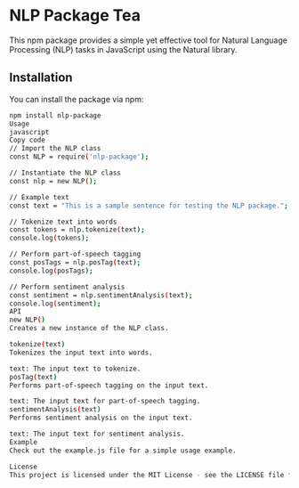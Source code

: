 # NLP Package Tea

This npm package provides a simple yet effective tool for Natural Language Processing (NLP) tasks in JavaScript using the Natural library.

## Installation

You can install the package via npm:

```bash
npm install nlp-package
Usage
javascript
Copy code
// Import the NLP class
const NLP = require('nlp-package');

// Instantiate the NLP class
const nlp = new NLP();

// Example text
const text = "This is a sample sentence for testing the NLP package.";

// Tokenize text into words
const tokens = nlp.tokenize(text);
console.log(tokens);

// Perform part-of-speech tagging
const posTags = nlp.posTag(text);
console.log(posTags);

// Perform sentiment analysis
const sentiment = nlp.sentimentAnalysis(text);
console.log(sentiment);
API
new NLP()
Creates a new instance of the NLP class.

tokenize(text)
Tokenizes the input text into words.

text: The input text to tokenize.
posTag(text)
Performs part-of-speech tagging on the input text.

text: The input text for part-of-speech tagging.
sentimentAnalysis(text)
Performs sentiment analysis on the input text.

text: The input text for sentiment analysis.
Example
Check out the example.js file for a simple usage example.

License
This project is licensed under the MIT License - see the LICENSE file for details.